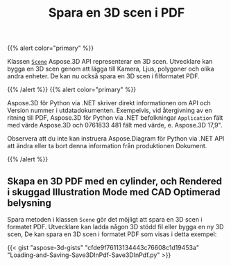 ﻿---
title: Spara en 3D scen i PDF
type: docs
weight: 60
url: /sv/python-net/save-a-3d-scene-in-the-pdf/
description: Scenklassen av Aspose.3D API representerar en 3D scen. Utvecklare kan bygga en 3D scen genom att lägga till Kamera, Ljus, polygoner och olika andra enheter. De kan nu också spara en 3D scen i filformatet PDF.
---
{{% alert color="primary" %}} 

Klassen [`Scene`](https://reference.aspose.com/3d/net/aspose.threed/scene) Aspose.3D API representerar en 3D scen. Utvecklare kan bygga en 3D scen genom att lägga till Kamera, Ljus, polygoner och olika andra enheter. De kan nu också spara en 3D scen i filformatet PDF.

{{% /alert %}} {{% alert color="primary" %}} 

Aspose.3D för Python via .NET skriver direkt informationen om API och Version nummer i utdatadokumenten. Exempelvis, vid återgivning av en ritning till PDF, Aspose.3D för Python via .NET befolkningar `Application` fält med värde Aspose.3D och 0761833 481 fält med värde, e. Aspose.3D 17,9".

Observera att du inte kan instruera Aspose.Diagram för Python via .NET API att ändra eller ta bort denna information från produktionen Dokument.

{{% /alert %}} 
## **Skapa en 3D PDF med en cylinder, och Rendered i skuggad Illustration Mode med CAD Optimerad belysning**
Spara metoden i klassen `Scene` gör det möjligt att spara en 3D scen i formatet PDF. Utvecklare kan ladda någon 3D stödd fil eller bygga en ny 3D scen, De kan spara en 3D scen i formatet PDF som visas i detta exempel:

{{< gist "aspose-3d-gists" "cfde9f76113134443c76608c1d19453a" "Loading-and-Saving-Save3DInPdf-Save3DInPdf.py" >}}
